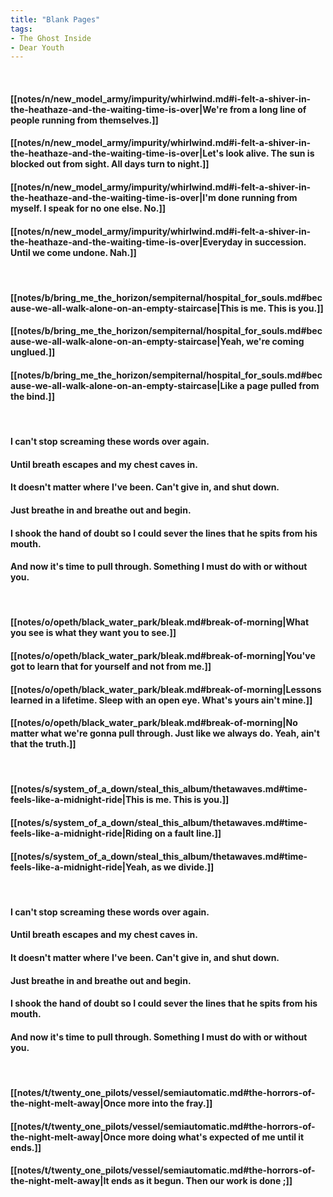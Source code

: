 ```yaml
---
title: "Blank Pages"
tags:
- The Ghost Inside
- Dear Youth
---
```

&nbsp;
#### [[notes/n/new_model_army/impurity/whirlwind.md#i-felt-a-shiver-in-the-heathaze-and-the-waiting-time-is-over|We're from a long line of people running from themselves.]]
#### [[notes/n/new_model_army/impurity/whirlwind.md#i-felt-a-shiver-in-the-heathaze-and-the-waiting-time-is-over|Let's look alive. The sun is blocked out from sight. All days turn to night.]]
#### [[notes/n/new_model_army/impurity/whirlwind.md#i-felt-a-shiver-in-the-heathaze-and-the-waiting-time-is-over|I'm done running from myself. I speak for no one else. No.]]
#### [[notes/n/new_model_army/impurity/whirlwind.md#i-felt-a-shiver-in-the-heathaze-and-the-waiting-time-is-over|Everyday in succession. Until we come undone. Nah.]]
&nbsp;
#### [[notes/b/bring_me_the_horizon/sempiternal/hospital_for_souls.md#because-we-all-walk-alone-on-an-empty-staircase|This is me. This is you.]]
#### [[notes/b/bring_me_the_horizon/sempiternal/hospital_for_souls.md#because-we-all-walk-alone-on-an-empty-staircase|Yeah, we're coming unglued.]]
#### [[notes/b/bring_me_the_horizon/sempiternal/hospital_for_souls.md#because-we-all-walk-alone-on-an-empty-staircase|Like a page pulled from the bind.]]
&nbsp;
#### I can't stop screaming these words over again.
#### Until breath escapes and my chest caves in.
#### It doesn't matter where I've been. Can't give in, and shut down.
#### Just breathe in and breathe out and begin.
#### I shook the hand of doubt so I could sever the lines that he spits from his mouth.
#### And now it's time to pull through. Something I must do with or without you.
&nbsp;
#### [[notes/o/opeth/black_water_park/bleak.md#break-of-morning|What you see is what they want you to see.]]
#### [[notes/o/opeth/black_water_park/bleak.md#break-of-morning|You've got to learn that for yourself and not from me.]]
#### [[notes/o/opeth/black_water_park/bleak.md#break-of-morning|Lessons learned in a lifetime. Sleep with an open eye. What's yours ain't mine.]]
#### [[notes/o/opeth/black_water_park/bleak.md#break-of-morning|No matter what we're gonna pull through. Just like we always do. Yeah, ain't that the truth.]]
&nbsp;
#### [[notes/s/system_of_a_down/steal_this_album/thetawaves.md#time-feels-like-a-midnight-ride|This is me. This is you.]]
#### [[notes/s/system_of_a_down/steal_this_album/thetawaves.md#time-feels-like-a-midnight-ride|Riding on a fault line.]]
#### [[notes/s/system_of_a_down/steal_this_album/thetawaves.md#time-feels-like-a-midnight-ride|Yeah, as we divide.]]
&nbsp;
#### I can't stop screaming these words over again.
#### Until breath escapes and my chest caves in.
#### It doesn't matter where I've been. Can't give in, and shut down.
#### Just breathe in and breathe out and begin.
#### I shook the hand of doubt so I could sever the lines that he spits from his mouth.
#### And now it's time to pull through. Something I must do with or without you.
&nbsp;
#### [[notes/t/twenty_one_pilots/vessel/semiautomatic.md#the-horrors-of-the-night-melt-away|Once more into the fray.]]
#### [[notes/t/twenty_one_pilots/vessel/semiautomatic.md#the-horrors-of-the-night-melt-away|Once more doing what's expected of me until it ends.]]
#### [[notes/t/twenty_one_pilots/vessel/semiautomatic.md#the-horrors-of-the-night-melt-away|It ends as it begun. Then our work is done ;]]
